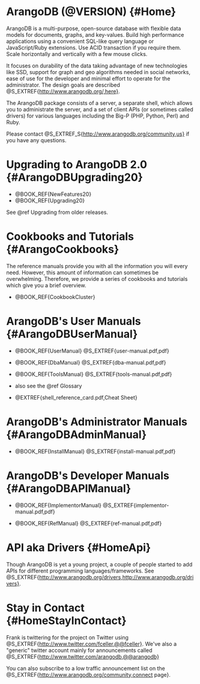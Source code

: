 ArangoDB (@VERSION) {#Home}
===========================

ArangoDB is a multi-purpose, open-source database with flexible data
models for documents, graphs, and key-values. Build high performance
applications using a convenient SQL-like query language or
JavaScript/Ruby extensions. Use ACID transaction if you require
them. Scale horizontally and vertically with a few mouse clicks.

It focuses on durability of the data taking advantage of new
technologies like SSD, support for graph and geo algorithms needed in
social networks, ease of use for the developer and minimal effort to
operate for the administrator. The design goals are described
@S_EXTREF{http://www.arangodb.org/,here}.

The ArangoDB package consists of a server, a separate shell, which
allows you to administrate the server, and a set of client APIs (or
sometimes called drivers) for various languages including the Big-P
(PHP, Python, Perl) and Ruby.

Please contact @S_EXTREF_S{http://www.arangodb.org/community,us} if
you have any questions.

Upgrading to ArangoDB 2.0 {#ArangoDBUpgrading20}
================================================

- @BOOK_REF{NewFeatures20}
- @BOOK_REF{Upgrading20}

See @ref Upgrading from older releases.

Cookbooks and Tutorials {#ArangoCookbooks}
==========================================

The reference manuals provide you with all the information you will
every need. However, this amount of information can sometimes be
overwhelming. Therefore, we provide a series of cookbooks and
tutorials which give you a brief overview.

- @BOOK_REF{CookbookCluster}

ArangoDB's User Manuals {#ArangoDBUserManual}
=============================================

- @BOOK_REF{UserManual} @S_EXTREF{user-manual.pdf,pdf}

- @BOOK_REF{DbaManual} @S_EXTREF{dba-manual.pdf,pdf}

- @BOOK_REF{ToolsManual} @S_EXTREF{tools-manual.pdf,pdf}

- also see the @ref Glossary

- @EXTREF{shell_reference_card.pdf,Cheat Sheet} 

ArangoDB's Administrator Manuals {#ArangoDBAdminManual}
=======================================================

- @BOOK_REF{InstallManual} @S_EXTREF{install-manual.pdf,pdf}

ArangoDB's Developer Manuals {#ArangoDBAPIManual}
=================================================

- @BOOK_REF{ImplementorManual} @S_EXTREF{implementor-manual.pdf,pdf}

- @BOOK_REF{RefManual} @S_EXTREF{ref-manual.pdf,pdf}

API aka Drivers {#HomeApi}
==========================

Though ArangoDB is yet a young project, a couple of people started to
add APIs for different programming languages/frameworks. See
@S_EXTREF{http://www.arangodb.org/drivers,http://www.arangodb.org/drivers}.

Stay in Contact {#HomeStayInContact}
====================================

Frank is twittering for the project on Twitter using
@S_EXTREF{http://www.twitter.com/fceller,@@fceller}. We've also a
"generic" twitter account mainly for announcements called
@S_EXTREF{http://www.twitter.com/arangodb,@@arangodb}

You can also subscribe to a low traffic announcement list on the
@S_EXTREF{http://www.arangodb.org/community,connect page}.
